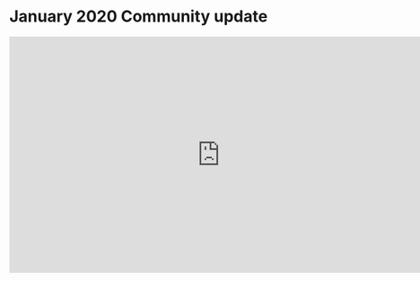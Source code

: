 # January 2020 Community update

<iframe width="750" height="421" src="https://www.youtube.com/embed/_NxsCuv2uFo" frameborder="0" allow="accelerometer; autoplay; encrypted-media; gyroscope; picture-in-picture" allowfullscreen></iframe>
